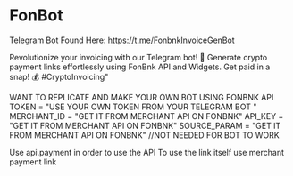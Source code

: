 # FonBot
Telegram Bot Found Here: https://t.me/FonbnkInvoiceGenBot

Revolutionize your invoicing with our Telegram bot! 🚀 Generate crypto payment links effortlessly using FonBnk API and Widgets. Get paid in a snap! 💰 #CryptoInvoicing"





WANT TO REPLICATE AND MAKE YOUR OWN BOT USING FONBNK API  
TOKEN = "USE YOUR OWN TOKEN FROM YOUR TELEGRAM BOT "
MERCHANT_ID = "GET IT FROM MERCHANT API ON FONBNK" 
API_KEY = "GET IT FROM MERCHANT API ON FONBNK"
SOURCE_PARAM = "GET IT FROM MERCHANT API ON FONBNK" //NOT NEEDED FOR BOT TO WORK 


Use api.payment in order to use the API 
To use the link itself use merchant payment link 
